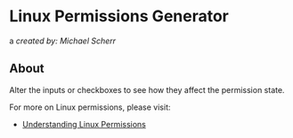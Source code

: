 # Linux Permissions Generator

a _created by: Michael Scherr_

## About

Alter the inputs or checkboxes to see how they affect the permission state.

For more on Linux permissions, please visit:

* [Understanding Linux Permissions](https://www.linux.com/learn/tutorials/309527-understanding-linux-file-permissions)

